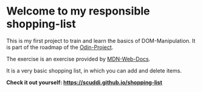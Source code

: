 # Welcome to my responsible shopping-list

This is my first project to train and learn the basics of DOM-Manipulation. It is part of the roadmap of the [Odin-Project](https://www.theodinproject.com/).

The exercise is an exercise provided by [MDN-Web-Docs](https://developer.mozilla.org/en-US/docs/Learn/JavaScript/Client-side_web_APIs/Manipulating_documents#active_learning_a_dynamic_shopping_list).

It is a very basic shopping list, in which you can add and delete items.

**Check it out yourself: https://scuddi.github.io/shopping-list**
